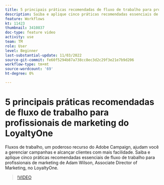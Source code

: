 ```yaml
---
title: 5 principais práticas recomendadas de fluxo de trabalho para profissionais de marketing do LoyaltyOne
description: Saiba e aplique cinco práticas recomendadas essenciais de fluxo de trabalho para profissionais de marketing de Adam Wilson, Associate Director of Marketing, no LoyaltyOne.
feature: Workflows
kt: 11423
thumbnail: 3410837
doc-type: feature video
activity: use
team: TM
role: User
level: Beginner
last-substantial-update: 11/03/2022
source-git-commit: fe60f5294b87a738cc8ec3d2c29f3e21e7b9d206
workflow-type: tm+mt
source-wordcount: '69'
ht-degree: 0%

---
```



# 5 principais práticas recomendadas de fluxo de trabalho para profissionais de marketing do LoyaltyOne

Fluxos de trabalho, um poderoso recurso do Adobe Campaign, ajudam você a gerenciar campanhas e alcançar clientes com mais facilidade. Saiba e aplique cinco práticas recomendadas essenciais de fluxo de trabalho para profissionais de marketing de Adam Wilson, Associate Director of Marketing, no LoyaltyOne.

>[!VIDEO](https://video.tv.adobe.com/v/3410837?quality=12)

